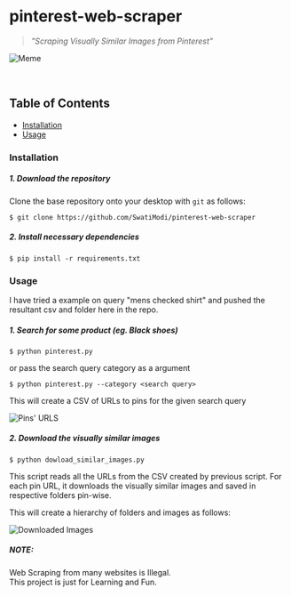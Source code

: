 # pinterest-web-scraper
> *"Scraping Visually Similar Images from Pinterest"*

![Meme](https://i.pinimg.com/originals/0f/c2/1f/0fc21fcd673f794c1d6222b177013342.png)

<br>

## Table of Contents
* [Installation](#installation)
* [Usage](#usage)

### Installation
##### 1. Download the repository

Clone the base repository onto your desktop with `git` as follows:
```console
$ git clone https://github.com/SwatiModi/pinterest-web-scraper
```
##### 2. Install necessary dependencies

```console
$ pip install -r requirements.txt
```

### Usage
I have tried a example on query "mens checked shirt" and pushed the resultant csv and folder here in the repo.

##### 1. Search for some product (eg. Black shoes) 
```console
$ python pinterest.py 
```
or pass the search query category as a argument
```console
$ python pinterest.py --category <search query>
```

This will create a CSV of URLs to pins for the given search query

![Pins' URLS](readme_images/csv1.png)

##### 2. Download the visually similar images
```console
$ python dowload_similar_images.py 
```
This script reads all the URLs from the CSV created by previous script. For each pin URL, it downloads the visually similar images and saved in respective folders pin-wise.

This will create a hierarchy of folders and images as follows:

![Downloaded Images](readme_images/folders.png)
<br>
##### NOTE: 
Web Scraping from many websites is Illegal. <br>
This project is just for Learning and Fun.

